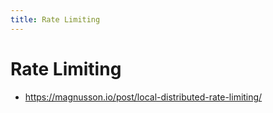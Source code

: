 ```yaml
---
title: Rate Limiting
---
```


# Rate Limiting

- https://magnusson.io/post/local-distributed-rate-limiting/


